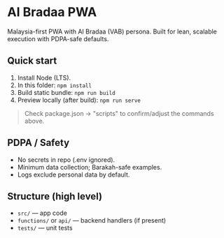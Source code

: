 # AI Bradaa PWA

Malaysia-first PWA with AI Bradaa (VAB) persona. Built for lean, scalable execution with PDPA-safe defaults.

## Quick start

1. Install Node (LTS).
2. In this folder: `npm install`
3. Build static bundle: `npm run build`
4. Preview locally (after build): `npm run serve`

> Check package.json → "scripts" to confirm/adjust the commands above.

## PDPA / Safety

- No secrets in repo (.env ignored).
- Minimum data collection; Barakah-safe examples.
- Logs exclude personal data by default.

## Structure (high level)

- `src/` — app code
- `functions/` or `api/` — backend handlers (if present)
- `tests/` — unit tests
